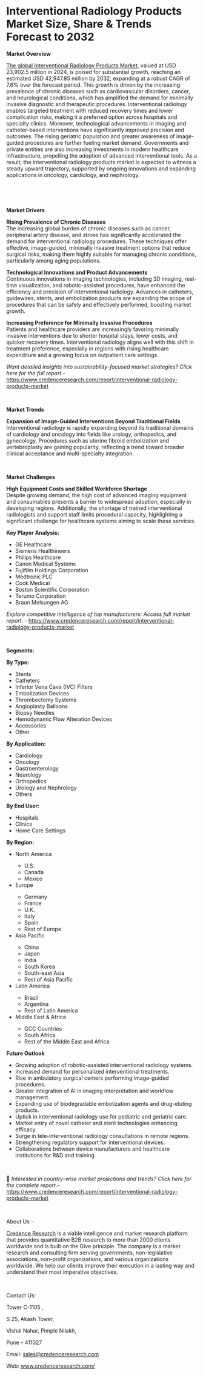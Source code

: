 # Interventional Radiology Products Market Size, Share & Trends Forecast to 2032


<p><strong>Market Overview</strong></p>
<p><a href="https://www.credenceresearch.com/report/interventional-radiology-products-market">The global Interventional Radiology Products Market</a>, valued at USD 23,902.5 million in 2024, is poised for substantial growth, reaching an estimated USD 42,947.85 million by 2032, expanding at a robust CAGR of 7.6% over the forecast period. This growth is driven by the increasing prevalence of chronic diseases such as cardiovascular disorders, cancer, and neurological conditions, which has amplified the demand for minimally invasive diagnostic and therapeutic procedures. Interventional radiology enables targeted treatment with reduced recovery times and lower complication risks, making it a preferred option across hospitals and specialty clinics. Moreover, technological advancements in imaging and catheter-based interventions have significantly improved precision and outcomes. The rising geriatric population and greater awareness of image-guided procedures are further fueling market demand. Governments and private entities are also increasing investments in modern healthcare infrastructure, propelling the adoption of advanced interventional tools. As a result, the interventional radiology products market is expected to witness a steady upward trajectory, supported by ongoing innovations and expanding applications in oncology, cardiology, and nephrology.</p>
<p><strong>&nbsp;</strong></p>
<p><strong>&nbsp;</strong></p>
<p><strong>Market Drivers</strong></p>
<p><strong>Rising Prevalence of Chronic Diseases</strong><br /> The increasing global burden of chronic diseases such as cancer, peripheral artery disease, and stroke has significantly accelerated the demand for interventional radiology procedures. These techniques offer effective, image-guided, minimally invasive treatment options that reduce surgical risks, making them highly suitable for managing chronic conditions, particularly among aging populations.</p>
<p><strong>Technological Innovations and Product Advancements</strong><br /> Continuous innovations in imaging technologies, including 3D imaging, real-time visualization, and robotic-assisted procedures, have enhanced the efficiency and precision of interventional radiology. Advances in catheters, guidewires, stents, and embolization products are expanding the scope of procedures that can be safely and effectively performed, boosting market growth.</p>
<p><strong>Increasing Preference for Minimally Invasive Procedures</strong><br /> Patients and healthcare providers are increasingly favoring minimally invasive interventions due to shorter hospital stays, lower costs, and quicker recovery times. Interventional radiology aligns well with this shift in treatment preference, especially in regions with rising healthcare expenditure and a growing focus on outpatient care settings.</p>
<p><em>Want detailed insights into sustainability-focused market strategies? Click here for the full report.- </em><a href="https://www.credenceresearch.com/report/interventional-radiology-products-market">https://www.credenceresearch.com/report/interventional-radiology-products-market</a></p>
<p>&nbsp;</p>
<p><strong>Market Trends</strong></p>
<p><strong>Expansion of Image-Guided Interventions Beyond Traditional Fields</strong><br /> Interventional radiology is rapidly expanding beyond its traditional domains of cardiology and oncology into fields like urology, orthopedics, and gynecology. Procedures such as uterine fibroid embolization and vertebroplasty are gaining popularity, reflecting a trend toward broader clinical acceptance and multi-specialty integration.</p>
<p><strong>&nbsp;</strong></p>
<p><strong>Market Challenges</strong></p>
<p><strong>High Equipment Costs and Skilled Workforce Shortage</strong><br /> Despite growing demand, the high cost of advanced imaging equipment and consumables presents a barrier to widespread adoption, especially in developing regions. Additionally, the shortage of trained interventional radiologists and support staff limits procedural capacity, highlighting a significant challenge for healthcare systems aiming to scale these services.</p>
<p><strong>Key Player Analysis:</strong></p>
<ul>
<li>GE Healthcare</li>
<li>Siemens Healthineers</li>
<li>Philips Healthcare</li>
<li>Canon Medical Systems</li>
<li>Fujifilm Holdings Corporation</li>
<li>Medtronic PLC</li>
<li>Cook Medical</li>
<li>Boston Scientific Corporation</li>
<li>Terumo Corporation</li>
<li>Braun Melsungen AG</li>
</ul>
<p><em>Explore competitive intelligence of top manufacturers: Access full market report. - </em><a href="https://www.credenceresearch.com/report/interventional-radiology-products-market">https://www.credenceresearch.com/report/interventional-radiology-products-market</a></p>
<p>&nbsp;</p>
<p><strong>Segments:</strong></p>
<p><strong>By Type:</strong></p>
<ul>
<li>Stents</li>
<li>Catheters</li>
<li>Inferior Vena Cava (IVC) Filters</li>
<li>Embolization Devices</li>
<li>Thrombectomy Systems</li>
<li>Angioplasty Balloons</li>
<li>Biopsy Needles</li>
<li>Hemodynamic Flow Alteration Devices</li>
<li>Accessories</li>
<li>Other</li>
</ul>
<p><strong>By Application:</strong></p>
<ul>
<li>Cardiology</li>
<li>Oncology</li>
<li>Gastroenterology</li>
<li>Neurology</li>
<li>Orthopedics</li>
<li>Urology and Nephrology</li>
<li>Others</li>
</ul>
<p><strong>By End User:</strong></p>
<ul>
<li>Hospitals</li>
<li>Clinics</li>
<li>Home Care Settings</li>
</ul>
<p><strong>By Region:</strong></p>
<ul>
<li>North America</li>
<ul>
<li>U.S.</li>
<li>Canada</li>
<li>Mexico</li>
</ul>
<li>Europe</li>
<ul>
<li>Germany</li>
<li>France</li>
<li>U.K.</li>
<li>Italy</li>
<li>Spain</li>
<li>Rest of Europe</li>
</ul>
<li>Asia Pacific</li>
<ul>
<li>China</li>
<li>Japan</li>
<li>India</li>
<li>South Korea</li>
<li>South-east Asia</li>
<li>Rest of Asia Pacific</li>
</ul>
<li>Latin America</li>
<ul>
<li>Brazil</li>
<li>Argentina</li>
<li>Rest of Latin America</li>
</ul>
<li>Middle East &amp; Africa</li>
<ul>
<li>GCC Countries</li>
<li>South Africa</li>
<li>Rest of the Middle East and Africa</li>
</ul>
</ul>
<p><strong>Future Outlook </strong></p>
<ul>
<li>Growing adoption of robotic-assisted interventional radiology systems.</li>
<li>Increased demand for personalized interventional treatments.</li>
<li>Rise in ambulatory surgical centers performing image-guided procedures.</li>
<li>Greater integration of AI in imaging interpretation and workflow management.</li>
<li>Expanding use of biodegradable embolization agents and drug-eluting products.</li>
<li>Uptick in interventional radiology use for pediatric and geriatric care.</li>
<li>Market entry of novel catheter and stent technologies enhancing efficacy.</li>
<li>Surge in tele-interventional radiology consultations in remote regions.</li>
<li>Strengthening regulatory support for interventional devices.</li>
<li>Collaborations between device manufacturers and healthcare institutions for R&amp;D and training.</li>
</ul>
<p><strong>&nbsp;</strong></p>
<p>📌 <em>Interested in country-wise market projections and trends? Click here for the complete report.- </em><a href="https://www.credenceresearch.com/report/interventional-radiology-products-market">https://www.credenceresearch.com/report/interventional-radiology-products-market</a></p>
<p>&nbsp;</p>
<p>About Us &ndash;</p>
<p><a href="https://www.credenceresearch.com/">Credence Research</a> is a viable intelligence and market research platform that provides quantitative B2B research to more than 2000 clients worldwide and is built on the Give principle. The company is a market research and consulting firm serving governments, non-legislative associations, non-profit organizations, and various organizations worldwide. We help our clients improve their execution in a lasting way and understand their most imperative objectives.</p>
<p>&nbsp;</p>
<p>Contact Us:</p>
<p>Tower C-1105 ,</p>
<p>S 25, Akash Tower,</p>
<p>Vishal Nahar, Pimple Nilakh,</p>
<p>Pune &ndash; 411027</p>
<p>Email: <a href="mailto:sales@credenceresearch.com">sales@credenceresearch.com</a></p>
<p>Web: <a href="http://www.credenceresearch.com/">www.credenceresearch.com/</a></p>
